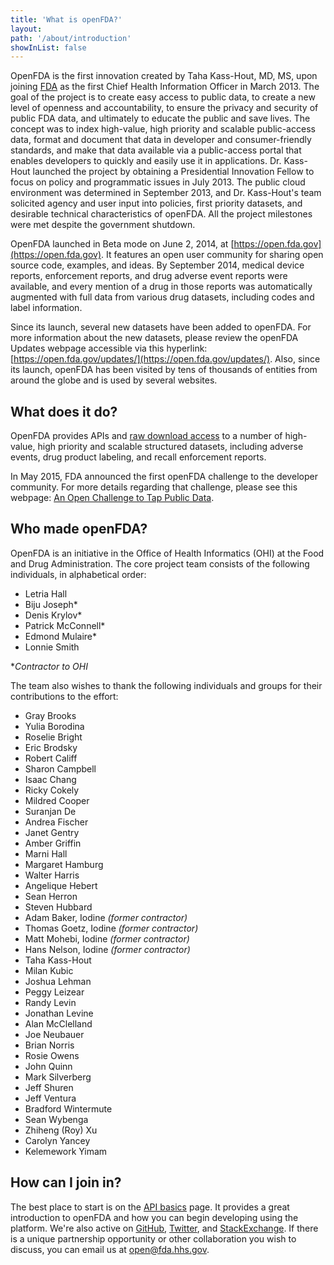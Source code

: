 ```yaml
---
title: 'What is openFDA?'
layout:
path: '/about/introduction'
showInList: false
---
```

OpenFDA is the first innovation created by Taha Kass-Hout, MD, MS, upon joining [FDA](http://www.fda.gov/) as the first Chief Health Information Officer in March 2013. The goal of the project is to create easy access to public data, to create a new level of openness and accountability, to ensure the privacy and security of public FDA data, and ultimately to educate the public and save lives. The concept was to index high-value, high priority and scalable public-access data, format and document that data in developer and consumer-friendly standards, and make that data available via a public-access portal that enables developers to quickly and easily use it in applications. Dr. Kass-Hout launched the project by obtaining a Presidential Innovation Fellow to focus on policy and programmatic issues in July 2013. The public cloud environment was determined in September 2013, and Dr. Kass-Hout's team solicited agency and user input into policies, first priority datasets, and desirable technical characteristics of openFDA. All the project milestones were met despite the government shutdown.

OpenFDA launched in Beta mode on June 2, 2014, at [https://open.fda.gov](https://open.fda.gov). It features an open user community for sharing open source code, examples, and ideas. By September 2014, medical device reports, enforcement reports, and drug adverse event reports were available, and every mention of a drug in those reports was automatically augmented with full data from various drug datasets, including codes and label information.

Since its launch, several new datasets have been added to openFDA.  For more information about the new datasets, please review the openFDA Updates webpage accessible via this hyperlink: [https://open.fda.gov/updates/](https://open.fda.gov/updates/). Also, since its launch, openFDA has been visited by tens of thousands of entities from around the globe and is used by several websites.

## What does it do?

OpenFDA provides APIs and [raw download access](/about/updates/2015_12_23_direct_downloads/) to a number of high-value, high priority and scalable structured datasets, including adverse events, drug product labeling, and recall enforcement reports.

In May 2015, FDA announced the first openFDA challenge to the developer community.  For more details regarding that challenge, please see this webpage: [An Open Challenge to Tap Public Data](/about/updates/2015_05_11_an_open_challenge_to_tap_public_data/).

## Who made openFDA?

OpenFDA is an initiative in the Office of Health Informatics (OHI) at the Food and Drug Administration. The core project team consists of the following individuals, in alphabetical order:

- Letria Hall
- Biju Joseph*
- Denis Krylov*
- Patrick McConnell*
- Edmond Mulaire*
- Lonnie Smith

*_Contractor to OHI_

The team also wishes to thank the following individuals and groups for their contributions to the effort:

- Gray Brooks
- Yulia Borodina
- Roselie Bright
- Eric Brodsky
- Robert Califf
- Sharon Campbell
- Isaac Chang
- Ricky Cokely
- Mildred Cooper
- Suranjan De
- Andrea Fischer
- Janet Gentry
- Amber Griffin
- Marni Hall
- Margaret Hamburg
- Walter Harris
- Angelique Hebert
- Sean Herron
- Steven Hubbard
- Adam Baker, Iodine _(former contractor)_
- Thomas Goetz, Iodine _(former contractor)_
- Matt Mohebi, Iodine _(former contractor)_
- Hans Nelson, Iodine _(former contractor)_
- Taha Kass-Hout
- Milan Kubic
- Joshua Lehman
- Peggy Leizear
- Randy Levin
- Jonathan Levine
- Alan McClelland
- Joe Neubauer
- Brian Norris
- Rosie Owens
- John Quinn
- Mark Silverberg
- Jeff Shuren
- Jeff Ventura
- Bradford Wintermute
- Sean Wybenga
- Zhiheng (Roy) Xu
- Carolyn Yancey
- Kelemework Yimam

## How can I join in?

The best place to start is on the [API basics](/apis/) page. It provides a great introduction to openFDA and how you can begin developing using the platform. We're also active on [GitHub](https://github.com/fda), [Twitter](https://twitter.com/openFDA), and [StackExchange](http://stackexchange.com/search?q=openfda). If there is a unique partnership opportunity or other collaboration you wish to discuss, you can email us at [open@fda.hhs.gov](mailto:open@fda.hhs.gov).
